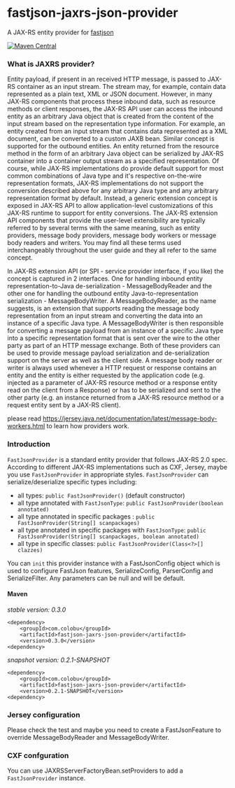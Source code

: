 fastjson-jaxrs-json-provider
============================

A JAX-RS entity provider for [fastjson](https://github.com/alibaba/fastjson)

[![Maven Central](https://maven-badges.herokuapp.com/maven-central/com.colobu/fastjson-jaxrs-json-provider/badge.svg)](https://github.com/smallnest/fastjson-jaxrs-json-provider)


### What is JAXRS provider?
Entity payload, if present in an received HTTP message, is passed to JAX-RS container as an input stream. The stream may, for example, contain data represented as a plain text, XML or JSON document. 
However, in many JAX-RS components that process these inbound data, such as resource methods or client responses, the JAX-RS API user can access the inbound entity as an arbitrary Java object that is created from the content of the input stream based on the representation type information. 
For example, an entity created from an input stream that contains data represented as a XML document, can be converted to a custom JAXB bean. 
Similar concept is supported for the outbound entities. An entity returned from the resource method in the form of an arbitrary Java object can be serialized by JAX-RS container into a container output stream as a specified representation. 
Of course, while JAX-RS implementations do provide default support for most common combinations of Java type and it's respective on-the-wire representation formats, 
JAX-RS implementations do not support the conversion described above for any arbitrary Java type and any arbitrary representation format by default. 
Instead, a generic extension concept is exposed in JAX-RS API to allow application-level customizations of this JAX-RS runtime to support for entity conversions. 
The JAX-RS extension API components that provide the user-level extensibility are typically referred to by several terms with the same meaning, such as entity providers, message body providers, message body workers or message body readers and writers. 
You may find all these terms used interchangeably throughout the user guide and they all refer to the same concept. 

In JAX-RS extension API (or SPI - service provider interface, if you like) the concept is captured in 2 interfaces. 
One for handling inbound entity representation-to-Java de-serialization - MessageBodyReader<T> and the other one for handling the outbound entity Java-to-representation serialization - MessageBodyWriter<T>. 
A MessageBodyReader<T>, as the name suggests, is an extension that supports reading the message body representation from an input stream and converting the data into an instance of a specific Java type. 
A MessageBodyWriter<T> is then responsible for converting a message payload from an instance of a specific Java type into a specific representation format that is sent over the wire to the other party as part of an HTTP message exchange. 
Both of these providers can be used to provide message payload serialization and de-serialization support on the server as well as the client side. 
A message body reader or writer is always used whenever a HTTP request or response contains an entity and the entity is either requested by the application code (e.g. injected as a parameter of JAX-RS resource method or a response entity read on the client from a Response) or has to be serialized and sent to the other party (e.g. an instance returned from a JAX-RS resource method or a request entity sent by a JAX-RS client). 

please read <https://jersey.java.net/documentation/latest/message-body-workers.html> to learn how providers work.

### Introduction

`FastJsonProvider` is a standard entity provider that follows JAX-RS 2.0 spec. 
According to different JAX-RS implementations such as CXF, Jersey, maybe you use `FastJsonProvider` in appropriate styles.
`FastJsonProvider` can serialize/deserialize specific types including:
* all types: `public FastJsonProvider()` (default constructor)
* all type annotated with `FastJsonType`: `public FastJsonProvider(boolean annotated)`
* all type annotated in specific packages : `public FastJsonProvider(String[] scanpackages)`
* all type annotated in specific packages with `FastJsonType`: `public FastJsonProvider(String[] scanpackages, boolean annotated)`
* all type  in specific classes: `public FastJsonProvider(Class<?>[] clazzes)`

You can `init` this provider instance with a FastJsonConfig object which is used to configure FastJson features, SerializeConfig, ParserConfig and SerializeFilter. Any parameters can be null and will be default.
 
#### Maven
*stable version: 0.3.0*

```
<dependency>
	<groupId>com.colobu</groupId>
	<artifactId>fastjson-jaxrs-json-provider</artifactId>
	<version>0.3.0</version>
<dependency>
```

*snapshot version: 0.2.1-SNAPSHOT*
```
<dependency>
	<groupId>com.colobu</groupId>
	<artifactId>fastjson-jaxrs-json-provider</artifactId>
	<version>0.2.1-SNAPSHOT</version>
<dependency>
```


### Jersey configuration
Please check the test and maybe you need to create a FastJsonFeature to override MessageBodyReader and MessageBodyWriter.

### CXF confguration
You can use JAXRSServerFactoryBean.setProviders to add a `FastJsonProvider` instance.